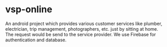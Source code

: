 # vsp-online
An android project which provides various customer services like plumber, electrician, trip management, photographers, etc. just by sitting at home. The request would be send to the service provider. We use Firebase for authentication and database.
